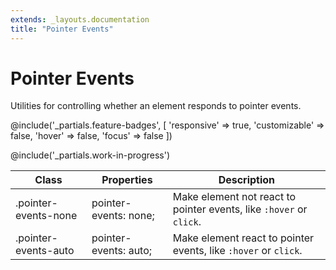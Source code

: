 ```yaml
---
extends: _layouts.documentation
title: "Pointer Events"
---
```


# Pointer Events

<div class="text-xl text-slate-light mb-4">
    Utilities for controlling whether an element responds to pointer events.
</div>

@include('_partials.feature-badges', [
    'responsive' => true,
    'customizable' => false,
    'hover' => false,
    'focus' => false
])

@include('_partials.work-in-progress')

<div class="border-t border-grey-lighter">
    <table class="w-full text-left" style="border-collapse: collapse;">
        <colgroup>
            <col class="w-1/4">
            <col class="w-1/4">
            <col>
        </colgroup>
        <thead>
          <tr>
              <th class="text-sm font-semibold text-grey-darker p-2 bg-grey-lightest">Class</th>
              <th class="text-sm font-semibold text-grey-darker p-2 bg-grey-lightest">Properties</th>
              <th class="text-sm font-semibold text-grey-darker p-2 bg-grey-lightest">Description</th>
          </tr>
        </thead>
        <tbody class="align-baseline">
            <tr>
                <td class="p-2 border-t border-smoke font-mono text-xs text-purple-dark">.pointer-events-none</td>
                <td class="p-2 border-t border-smoke font-mono text-xs text-blue-dark">pointer-events: none;</td>
                <td class="p-2 border-t border-smoke text-sm text-grey-darker">Make element not react to pointer events, like <code>:hover</code> or <code>click</code>.</td>
            </tr>
            <tr>
                <td class="p-2 border-t border-smoke font-mono text-xs text-purple-dark">.pointer-events-auto</td>
                <td class="p-2 border-t border-smoke font-mono text-xs text-blue-dark">pointer-events: auto;</td>
                <td class="p-2 border-t border-smoke text-sm text-grey-darker">Make element react to pointer events, like <code>:hover</code> or <code>click</code>.</td>
            </tr>
        </tbody>
    </table>
</div>

